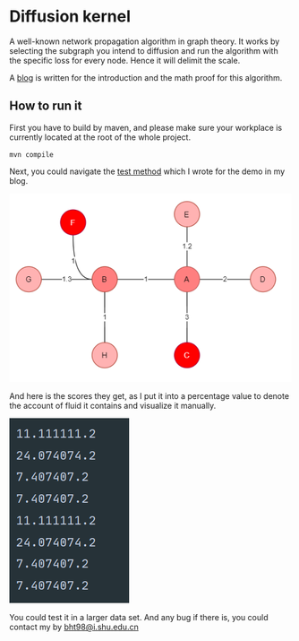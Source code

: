# Diffusion kernel

A well-known network propagation algorithm in graph theory.  It works by selecting the subgraph you intend to diffusion and run the algorithm with the specific loss for every node. Hence it will delimit the scale.

A [blog](http://www.haotian.life/2020/08/10/diffusion-kernel/) is written for the introduction and the math proof for this algorithm.

## How to run it

First you have to build by maven, and please make sure your workplace is currently located at the root of the whole project.

```, 
mvn compile
```

Next, you could navigate the [test method](https://github.com/164140757/MyAlgorithms/blob/master/src/test/java/Algorithms/Graph/Dynamic/DKTest.java) which I wrote for the demo in my blog.

![](README.assets/res.png)

And here is the scores they get, as I put it into a percentage value to denote the account of fluid it contains and visualize it manually.

![image-20200810184132359](README.assets/image-20200810184132359.png)

You could test it in a larger data set. And any bug  if there is, you could contact my by bht98@i.shu.edu.cn

